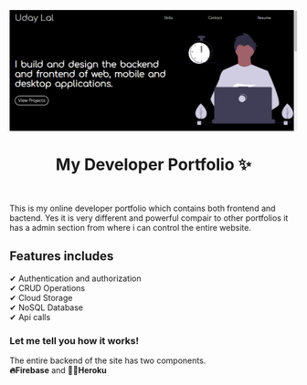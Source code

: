 ![banner](https://raw.githubusercontent.com/Uday-lal/Portfoilio/master/public/assets/Portfolio_banner.jpg)
<h1 align="center">My Developer Portfolio ✨</h1>
<br />
<p>This is my online developer portfolio which contains both frontend and bactend. Yes it is very different and powerful compair to other portfolios it has a admin section from where i can control the entire website.</p>

## Features includes
✔ Authentication and authorization<br />
✔ CRUD Operations<br />
✔ Cloud Storage<br />
✔ NoSQL Database<br />
✔ Api calls<br />

### Let me tell you how it works!
The entire backend of the site has two components. <br />
<b>🔥Firebase</b> and <b>🐱‍🏍Heroku</b> <br />

